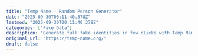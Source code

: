 ```yaml
---
title: "Temp Name - Random Person Generator"
date: "2025-09-30T00:11:40.378Z"
lastmod: "2025-09-30T00:11:40.378Z"
categories: ["Fake Data"]
description: "Generate full fake identities in few clicks with Temp Name"
original_url: "https://temp-name.org/"
draft: false
---
```

